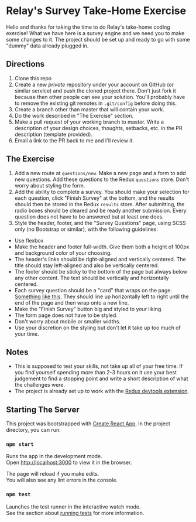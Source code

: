 # Relay's Survey Take-Home Exercise

Hello and thanks for taking the time to do Relay's take-home coding exercise! What we have here is a survey engine and we need you to make some changes to it. The project should be set up and ready to go with some "dummy" data already plugged in.

## Directions

1. Clone this repo
2. Create a new _private_ repository under your account on GitHub (or similar service) and push the cloned project there. Don't just fork it because then other people can see your solution. You'll probably have to remove the existing git remotes in `.git/config` before doing this.
3. Create a branch other than master that will contain your work.
4. Do the work described in "The Exercise" section.
5. Make a pull request of your working branch to master. Write a description of your design choices, thoughts, setbacks, etc. in the PR description (template provided).
6. Email a link to the PR back to me and I'll review it.

## The Exercise

1. Add a new route at `questions/new`. Make a new page and a form to add new questions. Add these questions to the Redux `questions` store. Don't worry about styling the form.
2. Add the ability to complete a survey. You should make your selection for each question, click "Finish Survey" at the bottom, and the results should then be stored in the Redux `results` store. After submitting, the radio boxes should be cleared and be ready another submission. Every question does not have to be answered but at least one does.
3. Style the header, footer, and the "Survey Questions" page, using SCSS only (no Bootstrap or similar), with the following guidelines:

- Use flexbox
- Make the header and footer full-width. Give them both a height of 100px and background color of your choosing.
- The header's links should be right-aligned and vertically centered. The title should stay left-aligned and also be vertically centered.
- The footer should be sticky to the bottom of the page but always below any other content. The text should be vertically and horizontally centered.
- Each survey question should be a "card" that wraps on the page. [Something like this](https://bulma.io/documentation/components/card/). They should line up horizontally left to right until the end of the page and then wrap onto a new line.
- Make the "Finish Survey" button big and styled to your liking.
- The form page does not have to be styled.
- Don't worry about mobile or smaller widths.
- Use your discretion on the styling but don't let it take up too much of your time.

## Notes

- This is supposed to test your skills, not take up all of your free time. If you find yourself spending more than 2-3 hours on it use your best judgement to find a stopping point and write a short description of what the challenges were.
- The project is already set up to work with the [Redux devtools extension](https://github.com/zalmoxisus/redux-devtools-extension).

## Starting The Server

This project was bootstrapped with [Create React App](https://github.com/facebook/create-react-app). In the project directory, you can run:

### `npm start`

Runs the app in the development mode.<br>
Open [http://localhost:3000](http://localhost:3000) to view it in the browser.

The page will reload if you make edits.<br>
You will also see any lint errors in the console.

### `npm test`

Launches the test runner in the interactive watch mode.<br>
See the section about [running tests](https://facebook.github.io/create-react-app/docs/running-tests) for more information.
